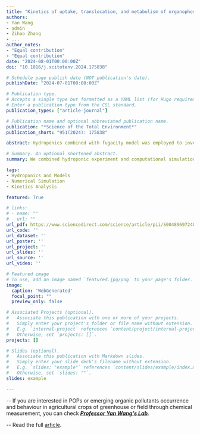 ```yaml
---
title: "Kinetics of uptake, translocation, and metabolism of organophosphate esters in japonica rice (Oryza sativa L.): Hydroponic experiment combined with model"
authors:
- Yan Wang
- admin
- Zihao Zhang
- ...
author_notes:
- "Equal contribution"
- "Equal contribution"
date: "2024-08-01T00:00:00Z"
doi: "10.1016/j.scitotenv.2024.175838"

# Schedule page publish date (NOT publication's date).
publishDate: "2024-07-01T00:00:00Z"

# Publication type.
# Accepts a single type but formatted as a YAML list (for Hugo requirements).
# Enter a publication type from the CSL standard.
publication_types: ["article-journal"]

# Publication name and optional abbreviated publication name.
publication: "*Science of the Total Environment*"
publication_short: "951(2024): 175838"

abstract: Hydroponics combined with fugacity model was employed to investigate the kinetics of uptake, accumulation, and metabolism of organophosphate esters (OPEs) by japonica rice. The time-dependent process for uptake and accumulation of 5 OPEs and their diester-metabolites in both rice root and shoot fitted well with the pseudo-first-order kinetic model. The peak OPE accumulations in rice root and shoot were significantly positively or negatively correlated with their octanol-water partition coefficient (logKow) respectively, but not for their apparent accumulation rates. Root concentration factors (RCFs) and root-to-shoot translocation factors (TFs) of OPEs were found to be positively and negatively correlated with their logKow, respectively. Triphenyl phosphate with benzene ring substituents showed the highest RCF, but the lowest TF, because of its high potential for root adsorption due to the π electron-rich structures. Sterilized root exudates can hinder the root adsorption and absorption of OPEs from solution probably through competitive adsorption of OPEs with root surface. The first-hand transport and metabolism rates were also obtained by generating these rates to fit the dynamic fugacity model with the measurement values. The simulation indicated that the kinetics of OPE accumulation in rice plants may be controlled by multiple processes and physicochemical properties besides Kow.

# Summary. An optional shortened abstract.
summary: We combined hydroponic experiment and computational simulation to mine the kinetics for OPEs in solution-rice system.

tags:
- Hydroponics and Models 
- Numerical Simulation
- Kinetics Analysis

featured: True

# links:
# - name: ""
#   url: ""
url_pdf: https://www.sciencedirect.com/science/article/pii/S0048969724059941/pdfft?md5=e02a0e603ed396ce1dfca2a4462f8a42&pid=1-s2.0-S0048969724059941-main.pdf
url_code: ''
url_dataset: ''
url_poster: ''
url_project: ''
url_slides: ''
url_source: ''
url_video: ''

# Featured image
# To use, add an image named `featured.jpg/png` to your page's folder. 
image:
  caption: 'WebGenerated'
  focal_point: ""
  preview_only: false

# Associated Projects (optional).
#   Associate this publication with one or more of your projects.
#   Simply enter your project's folder or file name without extension.
#   E.g. `internal-project` references `content/project/internal-project/index.md`.
#   Otherwise, set `projects: []`.
projects: []

# Slides (optional).
#   Associate this publication with Markdown slides.
#   Simply enter your slide deck's filename without extension.
#   E.g. `slides: "example"` references `content/slides/example/index.md`.
#   Otherwise, set `slides: ""`.
slides: example

---
```


-- If you are interested in POPs or emerging organic pollutants occurrence and behaviour in agricultural crops of greenhouse or field through chemical measurement, you can check [_**Professor Yan Wang's Lab**_](http://faculty.dlut.edu.cn/wangyan/en/index.htm).

-- Read the full [article](https://www.sciencedirect.com/science/article/pii/S0048969724059941?via%3Dihub).



